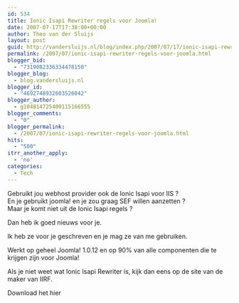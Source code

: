 ```yaml
---
id: 534
title: Ionic Isapi Rewriter regels voor Joomla!
date: 2007-07-17T17:38:00+00:00
author: Theo van der Sluijs
layout: post
guid: http://vandersluijs.nl/blog/index.php/2007/07/17/ionic-isapi-rewriter-regels-voor-joomla/
permalink: /2007/07/ionic-isapi-rewriter-regels-voor-joomla.html
blogger_bid:
  - "7319082336334478150"
blogger_blog:
  - blog.vandersluijs.nl
blogger_id:
  - "4692748932603526042"
blogger_author:
  - g104814725400115166555
blogger_comments:
  - "0"
blogger_permalink:
  - /2007/07/ionic-isapi-rewriter-regels-voor-joomla.html
hits:
  - "500"
itrr_another_apply:
  - 'no'
categories:
  - Tech
---
```

Gebruikt jou webhost provider ook de Ionic Isapi voor IIS ?    
En je gebruikt joomla! en je zou graag SEF willen aanzetten ?    
Maar je komt niet uit de Ionic Isapi regels ?

Dan heb ik goed nieuws voor je.

Ik heb ze voor je geschreven en je mag ze van me gebruiken.

Werkt op geheel Joomla! 1.0.12 en op 90% van alle componenten die te krijgen zijn voor Joomla! 

Als je niet weet wat Ionic Isapi Rewriter is, kijk dan eens op de site van de maker van IIRF.

Download het hier